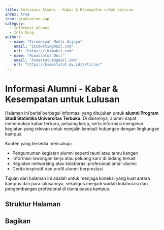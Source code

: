 ```yaml
--- 
title: Informasi Alumni - Kabar & Kesempatan untuk Lulusan
index: true
icon: graduation-cap
category:
  - Informasi Alumni
  - Info Dong
author:
  - name: "Firmansyah Mukti Wijaya"
    email: "ikimukti@gmail.com"
    url: "https://ikimukti.com"
  - name: "Himastatut Docs"
    email: "himastatut@gmail.com"
    url: "https://himastatut.my.id/article/"
--- 
```


# Informasi Alumni - Kabar & Kesempatan untuk Lulusan

Halaman ini berisi berbagai informasi yang ditujukan untuk **alumni Program Studi Statistika Universitas Terbuka**. Di dalamnya, alumni dapat menemukan kabar terbaru, peluang kerja, serta informasi mengenai kegiatan yang relevan untuk menjalin kembali hubungan dengan lingkungan kampus.

Konten yang tersedia mencakup:

- Pengumuman kegiatan alumni seperti reuni atau temu kangen
- Informasi lowongan kerja atau peluang karir di bidang terkait
- Kegiatan networking atau kolaborasi profesional antar alumni
- Cerita inspiratif dan profil alumni berprestasi

Tujuan dari halaman ini adalah untuk menjaga koneksi yang kuat antara kampus dan para lulusannya, sekaligus menjadi wadah kolaborasi dan pengembangan profesional di dunia pasca kampus.

## Struktur Halaman

<Catalog />


## Bagikan
<Share colorful />
<GitContributors />
<GitChangelog />